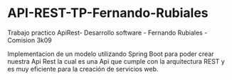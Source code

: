 # API-REST-TP-Fernando-Rubiales
Trabajo practico ApiRest- Desarrollo software - Fernando Rubiales - Comision 3k09

Implementacion de un modelo utilizando Spring Boot para poder crear nuestra Api Rest
la cual es una Api que cumple con la arquitectura REST y es muy eficiente
para la creación de servicios web.
